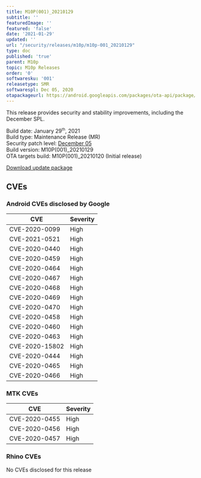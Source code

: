 ```yaml
---
title: M10P(001)_20210129
subtitle: ''
featuredImage: ''
featured: 'false'
date: '2021-01-29'
updated: ''
url: "/security/releases/m10p/m10p-001_20210129"
type: doc
published: 'true'
parent: M10p
topic: M10p Releases
order: '0'
softwaresku: '001'
releasetype: SMR
softwarespl: Dec 05, 2020
otapackageurl: https://android.googleapis.com/packages/ota-api/package/01ec65a71f7d1d5ba2ead0fbb23850dacd8ca74a.zip
---
```


This release provides security and stability improvements, including the December SPL.

Build date: January 29<sup><small>th</small></sup>, 2021  
Build type: Maintenance Release (MR)  
Security patch level: [December 05](https://source.android.com/security/bulletin/2020-12-01)  
Build version: M10P(001)_20210129  
OTA targets build: M10P(001)_20210120 (Initial release)

<i class="far fa-cloud-download-alt"></i> [Download update package](https://android.googleapis.com/packages/ota-api/package/01ec65a71f7d1d5ba2ead0fbb23850dacd8ca74a.zip)

## CVEs
### Android CVEs disclosed by Google

| **CVE** | **Severity** |
|---------|--------------|
| CVE-2020-0099 | High |
| CVE-2021-0521 | High |
| CVE-2020-0440 | High |
| CVE-2020-0459 | High |
| CVE-2020-0464 | High |
| CVE-2020-0467 | High |
| CVE-2020-0468 | High |
| CVE-2020-0469 | High |
| CVE-2020-0470 | High |
| CVE-2020-0458 | High |
| CVE-2020-0460 | High |
| CVE-2020-0463 | High |
| CVE-2020-15802 | High |
| CVE-2020-0444 | High |
| CVE-2020-0465 | High |
| CVE-2020-0466 | High |

### MTK CVEs

| **CVE** | **Severity** |
|---------|--------------|
| CVE-2020-0455 | High |
| CVE-2020-0456 | High |
| CVE-2020-0457 | High |


### Rhino CVEs
No CVEs disclosed for this release
